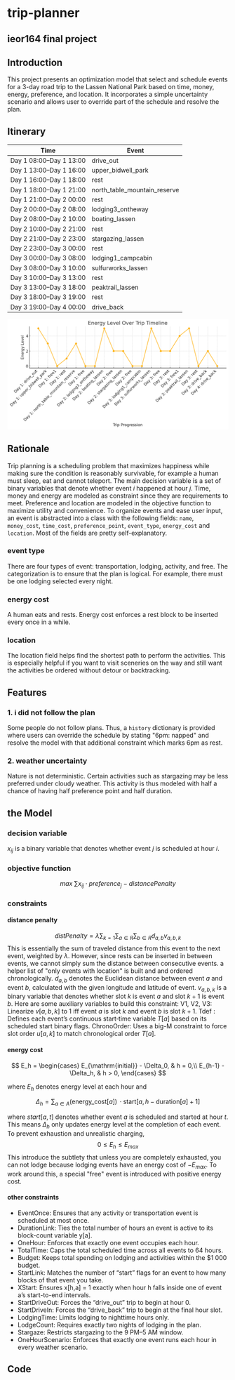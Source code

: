 # trip-planner
## ieor164 final project
## Introduction
This project presents an optimization model that select and schedule events for a 3-day road trip to the Lassen National Park based on time, money, energy, preference, and location. It incorporates a simple uncertainty scenario and allows user to override part of the schedule and resolve the plan. 
## Itinerary
| Time                    | Event                        |    
| ----------------------- | ---------------------------- | 
| Day 1 08:00–Day 1 13:00 | drive_out                    | 
| Day 1 13:00–Day 1 16:00 | upper_bidwell_park           | 
| Day 1 16:00–Day 1 18:00 | rest                         |     
| Day 1 18:00–Day 1 21:00 | north_table_mountain_reserve |    
| Day 1 21:00–Day 2 00:00 | rest                         |     
| Day 2 00:00–Day 2 08:00 | lodging3_ontheway            |     
| Day 2 08:00–Day 2 10:00 | boating_lassen               |     
| Day 2 10:00–Day 2 21:00 | rest                         |     
| Day 2 21:00–Day 2 23:00 | stargazing_lassen            |     
| Day 2 23:00–Day 3 00:00 | rest                         |     
| Day 3 00:00–Day 3 08:00 | lodging1_campcabin           |     
| Day 3 08:00–Day 3 10:00 | sulfurworks_lassen           |     
| Day 3 10:00–Day 3 13:00 | rest                         |     
| Day 3 13:00–Day 3 18:00 | peaktrail_lassen             |     
| Day 3 18:00–Day 3 19:00 | rest                         |     
| Day 3 19:00–Day 4 00:00 | drive_back                   |     

![Road Trip Schedule](./Pasted%20image%2020250507012329.png)
## Rationale
Trip planning is a scheduling problem that maximizes happiness while making sure the condition is reasonably survivable, for example a human must sleep, eat and cannot teleport. 
The main decision variable is a set of binary variables that denote whether event $i$ happened at hour $j$. Time, money and energy are modeled as constraint since they are requirements to meet. Preference and location are modeled in the objective function to maximize utility and convenience.
To organize events and ease user input, an event is abstracted into a class with the following fields: `name`, `money_cost`, `time_cost`, `preference_point`, `event_type`, `energy_cost` and `location`. Most of the fields are pretty self-explanatory.
### event type
There are four types of event: transportation, lodging, activity, and free. The categorization is to ensure that the plan is logical. For example, there must be one lodging selected every night. 
### energy cost
A human eats and rests. Energy cost enforces a rest block to be inserted every once in a while.
### location
The location field helps find the shortest path to perform the activities. This is especially helpful if you want to visit sceneries on the way and still want the activities be ordered without detour or backtracking. 
## Features
### 1. i did not follow the plan
Some people do not follow plans.  Thus, a `history` dictionary is provided where users can override the schedule by stating "6pm: napped" and resolve the model with that additional constraint which marks 6pm as rest. 
### 2. weather uncertainty
Nature is not deterministic. Certain activities such as stargazing may be less preferred under cloudy weather. This activity is thus modeled with half a chance of having half preference point and half duration.
## the Model
### decision variable
$x_{ij}$ is a binary variable that denotes whether event $j$ is scheduled at hour $i$.
### objective function
$$max\ \sum x_{ij}\cdot preference_j-distancePenalty$$
### constraints
#### distance penalty
$$distPenalty=\lambda\sum_{k=1}\sum_{a\in R}\sum_{b\in R}d_{a,b}v_{a,b,k}$$
This is essentially the sum of traveled distance from this event to the next event, weighted by $\lambda$. However, since rests can be inserted in between events, we cannot simply sum the distance between consecutive events. a helper list of "only events with location" is built and and ordered chronologically.
$d_{a,b}$ denotes the Euclidean distance between event $a$ and event $b$, calculated with the given longitude and latitude of event. 
$v_{a,b,k}$ is a binary variable that denotes whether slot $k$ is event $a$ and slot $k+1$ is event $b$. 
Here are some auxiliary variables to build this constraint: V1, V2, V3: Linearize $v[a,b,k]$ to 1 iff event $a$ is slot $k$ and event $b$ is slot $k+1$. Tdef : Defines each event’s continuous start‐time variable $T[a]$ based on its scheduled start binary flags. ChronoOrder: Uses a big-M constraint to force slot order $u[a,k]$ to match chronological order $T[a]$.

#### energy cost
$$
E_h =
\begin{cases}
E_{\mathrm{initial}} - \Delta_0, & h = 0,\\
E_{h-1} - \Delta_h,              & h > 0,
\end{cases}
$$

where $E_h$ denotes energy level at each hour and

$$
\Delta_h = \sum_{a\in A} (\text{energy\_cost}[a])\,\cdot \text{start}[{a,\,h-\text{duration}[a]+1}]
$$


where $start[a,t]$ denotes whether event $a$ is scheduled and started at hour $t$. This means $\Delta_h$ only updates energy level at the completion of each event.
To prevent exhaustion and unrealistic charging, 
$$0\leq E_h \leq E_{max}$$
This introduce the subtlety that unless you are completely exhausted, you can not lodge because lodging events have an energy cost of $-E_{max}$. To work around this, a special "free" event is introduced with positive energy cost. 
#### other constraints
- EventOnce: Ensures that any activity or transportation event is scheduled at most once.
- DurationLink: Ties the total number of hours an event is active to its block-count variable y[a].
- OneHour: Enforces that exactly one event occupies each hour.
- TotalTime: Caps the total scheduled time across all events to 64 hours.
- Budget: Keeps total spending on lodging and activities within the $1 000 budget.
- StartLink: Matches the number of “start” flags for an event to how many blocks of that event you take.
- XStart: Ensures x[h,a] = 1 exactly when hour h falls inside one of event a’s start-to-end intervals.
- StartDriveOut: Forces the “drive_out” trip to begin at hour 0.
- StartDriveIn: Forces the “drive_back” trip to begin at the final hour slot.
- LodgingTime: Limits lodging to nighttime hours only.
- LodgeCount: Requires exactly two nights of lodging in the plan.
- Stargaze: Restricts stargazing to the 9 PM–5 AM window.
- OneHourScenario: Enforces that exactly one event runs each hour in every weather scenario.
## Code
